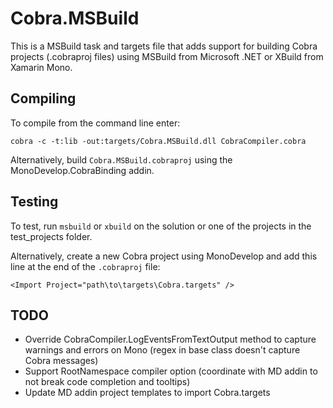 Cobra.MSBuild
===========
This is a MSBuild task and targets file that adds support for building Cobra
projects (.cobraproj files) using MSBuild from Microsoft .NET or XBuild from
Xamarin Mono.

Compiling
---------------
To compile from the command line enter:

    cobra -c -t:lib -out:targets/Cobra.MSBuild.dll CobraCompiler.cobra

Alternatively, build ```Cobra.MSBuild.cobraproj``` using the
MonoDevelop.CobraBinding addin.

Testing
----------
To test, run ```msbuild``` or ```xbuild``` on the solution or one of the
projects in the test_projects folder.

Alternatively, create a new Cobra project using MonoDevelop and add this
line at the end of the ```.cobraproj``` file:

    <Import Project="path\to\targets\Cobra.targets" />

TODO
---------
  - Override CobraCompiler.LogEventsFromTextOutput method to capture warnings and errors on Mono (regex in base class doesn't capture Cobra messages)
  - Support RootNamespace compiler option (coordinate with MD addin to not break code completion and tooltips)
  - Update MD addin project templates to import Cobra.targets

